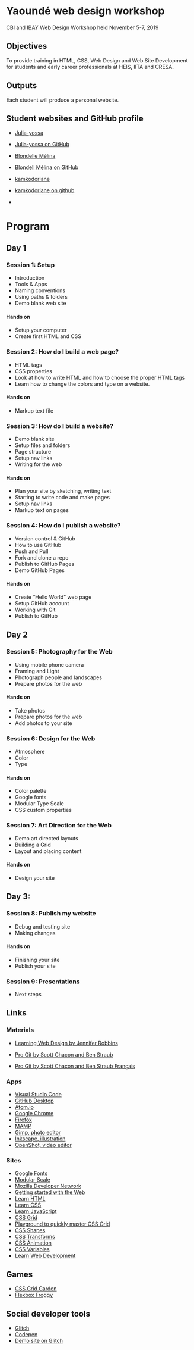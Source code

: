 # Yaoundé web design workshop

CBI and IBAY Web Design Workshop held November 5-7, 2019

## Objectives

To provide training in HTML, CSS, Web Design and Web Site Development for students and early career professionals at HEIS, IITA and CRESA.

## Outputs

Each student will produce a personal website.

## Student websites and GitHub profile

- [Julia-yossa](https://julia-yossa.github.io/CJulia-yossa.github.io/)
- [Julia-yossa on GitHub](https://github.com/julia-yossa)

- [Blondelle Mélina](https://lablondasse.github.io)
- [Blondell Mélina on GitHub](https://www.github.com/lablondasse)

- [kamkodoriane](https://kamkodoriane.github.io/)
- [kamkodoriane on github](https://github.com/kamkodoriane)

- 

# Program

## Day 1

### Session 1: Setup 

- Introduction
- Tools & Apps
- Naming conventions
- Using paths & folders
- Demo blank web site

#### Hands on

- Setup your computer
- Create first HTML and CSS

### Session 2: How do I build a web page? 

- HTML tags
- CSS properties
- Look at how to write HTML and how to choose the proper HTML tags
- Learn how to change the colors and type on a website.

#### Hands on

- Markup text file


### Session 3: How do I build a website?

- Demo blank site
- Setup files and folders
- Page structure
- Setup nav links
- Writing for the web

#### Hands on

- Plan your site by sketching, writing text
- Starting to write code and make pages
- Setup nav links
- Markup text on pages


### Session 4: How do I publish a website?

- Version control & GitHub
- How to use GitHub
- Push and Pull
- Fork and clone a repo
- Publish to GitHub Pages
- Demo GitHub Pages

#### Hands on

- Create “Hello World” web page
- Setup GitHub account
- Working with Git
- Publish to GitHub




## Day 2

### Session 5: Photography for the Web
- Using mobile phone camera
- Framing and Light
- Photograph people and landscapes
- Prepare photos for the web

#### Hands on
- Take photos
- Prepare photos for the web
- Add photos to your site

### Session 6: Design for the Web

- Atmosphere
- Color
- Type

#### Hands on

- Color palette
- Google fonts
- Modular Type Scale
- CSS custom properties


### Session 7: Art Direction for the Web

- Demo art directed layouts
- Building a Grid
- Layout and placing content

#### Hands on

- Design your site


## Day 3: 

### Session 8: Publish my website
- Debug and testing site
- Making changes

#### Hands on

- Finishing your site
- Publish your site

### Session 9: Presentations
- Next steps


## Links

### Materials

- [Learning Web Design by Jennifer Robbins](https://learningwebdesign.com/)

- [Pro Git by Scott Chacon and Ben Straub](https://git-scm.com/book/en/v2)
- [Pro Git by Scott Chacon and Ben Straub Français](https://git-scm.com/book/fr/v2)


### Apps
- [Visual Studio Code](https://code.visualstudio.com/)
- [GitHub Desktop](https://desktop.github.com/)
- [Atom.io](https://atom.io/)
- [Google Chrome](https://www.google.com/chrome/)
- [Firefox](https://www.mozilla.org/en-US/firefox/)
- [MAMP](https://www.mamp.info/en/)
- [Gimp, photo editor](https://www.gimp.org/)
- [Inkscape, illustration](https://inkscape.org/)
- [OpenShot, video editor](https://www.openshot.org/)




### Sites
- [Google Fonts](https://gridbyexample.com/)
- [Modular Scale](https://www.modularscale.com/)
- [Mozilla Developer Network](https://developer.mozilla.org/)
- [Getting started with the Web](https://developer.mozilla.org/en-US/docs/Learn/Getting_started_with_the_web)
- [Learn HTML](https://developer.mozilla.org/en-US/docs/Learn/HTML)
- [Learn CSS](https://developer.mozilla.org/en-US/docs/Learn/CSS)
- [Learn JavaScript](https://developer.mozilla.org/en-US/docs/Learn/JavaScript)
- [CSS Grid](https://developer.mozilla.org/en-US/docs/Web/CSS/CSS_Grid_Layout)
- [Playground to quickly master CSS Grid](https://mozilladevelopers.github.io/playground/css-grid/)
- [CSS Shapes](https://developer.mozilla.org/en-US/docs/Web/CSS/CSS_Shapes)
- [CSS Transforms](https://developer.mozilla.org/en-US/docs/Web/CSS/transform)
- [CSS Animation](https://developer.mozilla.org/en-US/docs/Web/CSS/CSS_Animations)
- [CSS Variables](https://developer.mozilla.org/en-US/docs/Web/CSS/Using_CSS_custom_properties)
- [Learn Web Development](https://developer.mozilla.org/en-US/docs/Learn)



## Games

- [CSS Grid Garden](http://cssgridgarden.com/)
- [Flexbox Froggy](https://flexboxfroggy.com/)


## Social developer tools

- [Glitch](https://glitch.com/)
- [Codepen](https://codepen.io/)
- [Demo site on Glitch](https://glitch.com/~ccfest-rocks-la)
 


